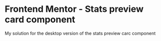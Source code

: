# Frontend Mentor - Stats preview card component

My solution for the desktop version of the stats preview carc component